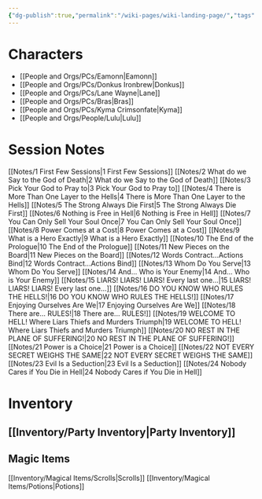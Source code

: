 ```yaml
---
{"dg-publish":true,"permalink":"/wiki-pages/wiki-landing-page/","tags":["gardenEntry"]}
---
```


# Characters 
- [[People and Orgs/PCs/Eamonn\|Eamonn]]
- [[People and Orgs/PCs/Donkus Ironbrew\|Donkus]]
- [[People and Orgs/PCs/Lane Wayne\|Lane]]
- [[People and Orgs/PCs/Bras\|Bras]]
- [[People and Orgs/PCs/Kyma Crimsonfate\|Kyma]]
- [[People and Orgs/People/Lulu\|Lulu]]
# Session Notes
[[Notes/1 First Few Sessions\|1 First Few Sessions]]
[[Notes/2 What do we Say to the God of Death\|2 What do we Say to the God of Death]]
[[Notes/3 Pick Your God to Pray to\|3 Pick Your God to Pray to]]
[[Notes/4 There is More Than One Layer to the Hells\|4 There is More Than One Layer to the Hells]]
[[Notes/5 The Strong Always Die First\|5 The Strong Always Die First]]
[[Notes/6 Nothing is Free in Hell\|6 Nothing is Free in Hell]]
[[Notes/7 You Can Only Sell Your Soul Once\|7 You Can Only Sell Your Soul Once]]
[[Notes/8 Power Comes at a Cost\|8 Power Comes at a Cost]]
[[Notes/9 What is a Hero Exactly\|9 What is a Hero Exactly]]
[[Notes/10 The End of the Prologue\|10 The End of the Prologue]]
[[Notes/11 New Pieces on the Board\|11 New Pieces on the Board]]
[[Notes/12 Words Contract...Actions Bind\|12 Words Contract...Actions Bind]]
[[Notes/13 Whom Do You Serve\|13 Whom Do You Serve]]
[[Notes/14 And... Who is Your Enemy\|14 And... Who is Your Enemy]]
[[Notes/15 LIARS! LIARS! LIARS! Every last one...\|15 LIARS! LIARS! LIARS! Every last one...]]
[[Notes/16 DO YOU KNOW WHO RULES THE HELLS!\|16 DO YOU KNOW WHO RULES THE HELLS!]]
[[Notes/17 Enjoying Ourselves Are We\|17 Enjoying Ourselves Are We]]
[[Notes/18 There are... RULES!\|18 There are... RULES!]]
[[Notes/19 WELCOME TO HELL! Where Liars Thiefs and Murders Triumph\|19 WELCOME TO HELL! Where Liars Thiefs and Murders Triumph]]
[[Notes/20 NO REST IN THE PLANE OF SUFFERING!\|20 NO REST IN THE PLANE OF SUFFERING!]]
[[Notes/21 Power is a Choice\|21 Power is a Choice]]
[[Notes/22 NOT EVERY SECRET WEIGHS THE SAME\|22 NOT EVERY SECRET WEIGHS THE SAME]]
[[Notes/23 Evil Is a Seduction\|23 Evil Is a Seduction]]
[[Notes/24 Nobody Cares if You Die in Hell\|24 Nobody Cares if You Die in Hell]]
# Inventory
## [[Inventory/Party Inventory\|Party Inventory]]

## Magic Items
[[Inventory/Magical Items/Scrolls\|Scrolls]]
[[Inventory/Magical Items/Potions\|Potions]]

